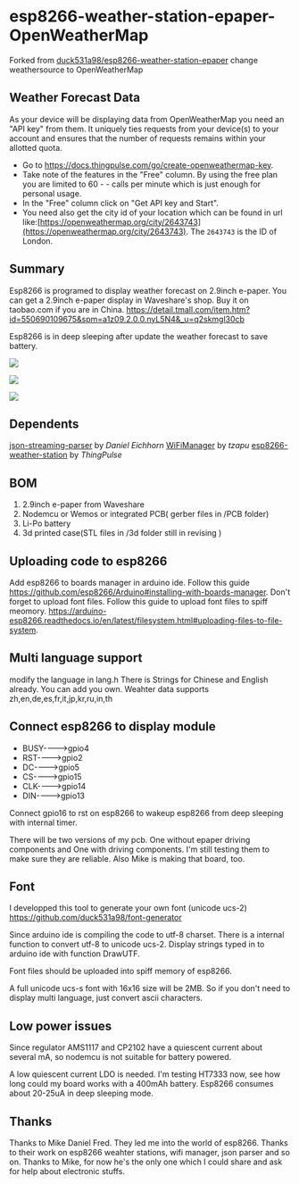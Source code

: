 # esp8266-weather-station-epaper-OpenWeatherMap

Forked from [duck531a98/esp8266-weather-station-epaper](https://github.com/duck531a98/esp8266-weather-station-epaper) change weathersource to OpenWeatherMap

## Weather Forecast Data

As your device will be displaying data from OpenWeatherMap you need an "API key" from them. It uniquely ties requests from your device(s) to your account and ensures that the number of requests remains within your allotted quota.

-   Go to <https://docs.thingpulse.com/go/create-openweathermap-key>.
-   Take note of the features in the "Free" column. By using the free plan you are limited to 60 - - calls per minute which is just enough for personal usage.
-   In the "Free" column click on "Get API key and Start". 
-	You need also get the city id of your location which can be found in url like:[https://openweathermap.org/city/2643743](https://openweathermap.org/city/2643743). The `2643743` is the ID of London.

## Summary

Esp8266 is programed to display weather forecast on 2.9inch e-paper.
You can get a 2.9inch e-paper display in Waveshare's shop. Buy it on taobao.com if you are in China. <https://detail.tmall.com/item.htm?id=550690109675&spm=a1z09.2.0.0.nyL5N4&_u=q2skmgl30cb>

Esp8266 is in deep sleeping after update the weather forecast to save battery.

![](https://github.com/duck531a98/esp8266-weather-station-epaper/raw/master/pics/20170715_113425.jpg)

![](https://github.com/duck531a98/esp8266-weather-station-epaper/raw/master/pics/20170715_152231.jpg)

![](https://github.com/duck531a98/esp8266-weather-station-epaper/raw/master/pics/20170715_152306.jpg)

## Dependents

[json-streaming-parser](https://github.com/squix78/json-streaming-parser) by _Daniel Eichhorn_
[WiFiManager](https://github.com/tzapu/WiFiManager) by _tzapu_
[esp8266-weather-station](https://github.com/ThingPulse/esp8266-weather-station) by _ThingPulse_

## BOM

1.  2.9inch e-paper from Waveshare
2.  Nodemcu or Wemos or integrated PCB( gerber files in /PCB folder)
3.  Li-Po battery
4.  3d printed case(STL files in /3d folder still in revising )

## Uploading code to esp8266

Add esp8266 to boards manager in arduino ide. Follow this guide <https://github.com/esp8266/Arduino#installing-with-boards-manager>.
Don't forget to upload font files. Follow this guide to upload font files to spiff meomory. <https://arduino-esp8266.readthedocs.io/en/latest/filesystem.html#uploading-files-to-file-system>.

## Multi language support

modify the language in lang.h 
There is Strings for Chinese and English already.
You can add you own.
Weahter data supports zh,en,de,es,fr,it,jp,kr,ru,in,th

## Connect esp8266 to display module

-   BUSY---->gpio4
-   RST---->gpio2
-   DC---->gpio5
-   CS---->gpio15
-   CLK---->gpio14
-   DIN---->gpio13

Connect gpio16 to rst on esp8266 to wakeup esp8266 from deep sleeping with internal timer.

There will be two versions of my pcb. One without epaper driving components and One with driving components. I'm still testing them to make sure they are reliable. Also Mike is making that board, too.

## Font

I developped this tool to generate your own font (unicode ucs-2)
<https://github.com/duck531a98/font-generator>

Since arduino ide is compiling the code to utf-8 charset. There is a internal function to convert utf-8 to unicode ucs-2. Display strings typed in to arduino ide with function DrawUTF.

Font files should be uploaded into spiff memory of esp8266.

A full unicode ucs-s font with 16x16 size will be 2MB. So if you don't need to display multi language, just convert ascii characters.

## Low power issues

Since regulator AMS1117 and CP2102 have a quiescent current about several mA, so nodemcu is not suitable for battery powered.

A low quiescent current LDO is needed. I'm testing HT7333 now, see how long could my board works with a 400mAh battery. Esp8266 consumes about 20-25uA in deep sleeping mode.

## Thanks

Thanks to Mike Daniel Fred. They led me into the world of esp8266. Thanks to their work on esp8266 weahter stations, wifi manager, json parser and so on. Thanks to Mike, for now he's the only one which I could share and ask for help about electronic stuffs.
